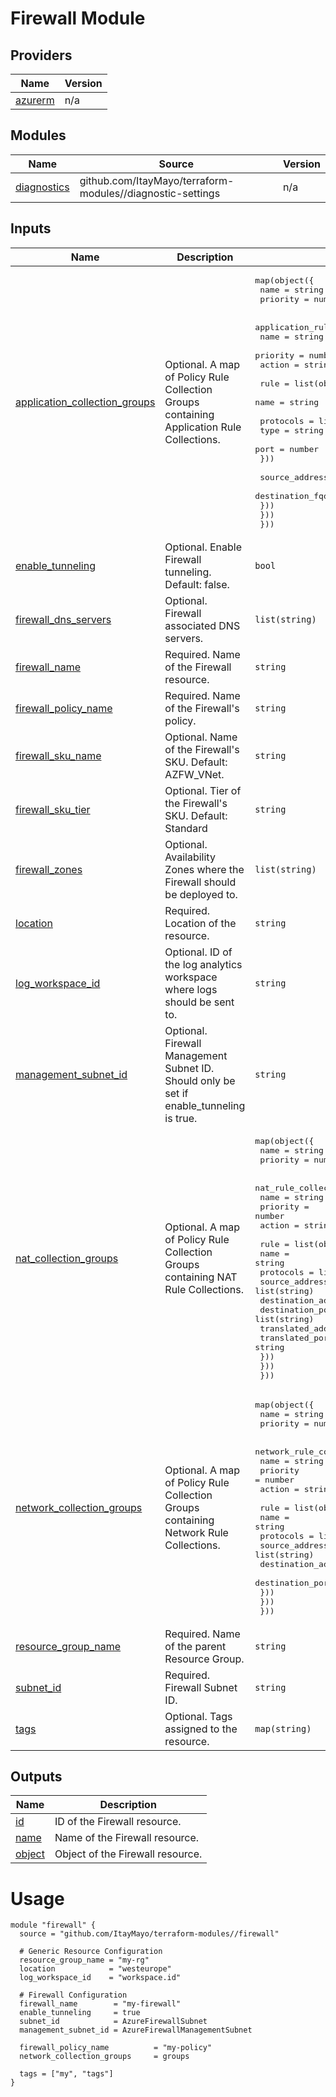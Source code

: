 <!-- BEGIN_TF_DOCS -->
# Firewall Module

## Providers

| Name | Version |
|------|---------|
| <a name="provider_azurerm"></a> [azurerm](#provider\_azurerm) | n/a |

## Modules

| Name | Source | Version |
|------|--------|---------|
| <a name="module_diagnostics"></a> [diagnostics](#module\_diagnostics) | github.com/ItayMayo/terraform-modules//diagnostic-settings | n/a |

## Inputs

| Name | Description | Type | Default | Required |
|------|-------------|------|---------|:--------:|
| <a name="input_application_collection_groups"></a> [application\_collection\_groups](#input\_application\_collection\_groups) | Optional. A map of Policy Rule Collection Groups containing Application Rule Collections. | <pre>map(object({<br>    name     = string<br>    priority = number<br><br>    application_rule_collections = list(object({<br>      name     = string<br>      priority = number<br>      action   = string<br><br>      rule = list(object({<br>        name = string<br><br>        protocols = list(object({<br>          type = string<br>          port = number<br>        }))<br><br>        source_addresses  = list(string)<br>        destination_fqdns = list(string)<br>      }))<br>    }))<br>  }))</pre> | `null` | no |
| <a name="input_enable_tunneling"></a> [enable\_tunneling](#input\_enable\_tunneling) | Optional. Enable Firewall tunneling. Default: false. | `bool` | `false` | no |
| <a name="input_firewall_dns_servers"></a> [firewall\_dns\_servers](#input\_firewall\_dns\_servers) | Optional. Firewall associated DNS servers. | `list(string)` | `null` | no |
| <a name="input_firewall_name"></a> [firewall\_name](#input\_firewall\_name) | Required. Name of the Firewall resource. | `string` | n/a | yes |
| <a name="input_firewall_policy_name"></a> [firewall\_policy\_name](#input\_firewall\_policy\_name) | Required. Name of the Firewall's policy. | `string` | n/a | yes |
| <a name="input_firewall_sku_name"></a> [firewall\_sku\_name](#input\_firewall\_sku\_name) | Optional. Name of the Firewall's SKU. Default: AZFW\_VNet. | `string` | `"AZFW_VNet"` | no |
| <a name="input_firewall_sku_tier"></a> [firewall\_sku\_tier](#input\_firewall\_sku\_tier) | Optional. Tier of the Firewall's SKU. Default: Standard | `string` | `"Standard"` | no |
| <a name="input_firewall_zones"></a> [firewall\_zones](#input\_firewall\_zones) | Optional. Availability Zones where the Firewall should be deployed to. | `list(string)` | `null` | no |
| <a name="input_location"></a> [location](#input\_location) | Required. Location of the resource. | `string` | n/a | yes |
| <a name="input_log_workspace_id"></a> [log\_workspace\_id](#input\_log\_workspace\_id) | Optional. ID of the log analytics workspace where logs should be sent to. | `string` | `null` | no |
| <a name="input_management_subnet_id"></a> [management\_subnet\_id](#input\_management\_subnet\_id) | Optional. Firewall Management Subnet ID. Should only be set if enable\_tunneling is true. | `string` | `null` | no |
| <a name="input_nat_collection_groups"></a> [nat\_collection\_groups](#input\_nat\_collection\_groups) | Optional. A map of Policy Rule Collection Groups containing NAT Rule Collections. | <pre>map(object({<br>    name     = string<br>    priority = number<br><br>    nat_rule_collections = list(object({<br>      name     = string<br>      priority = number<br>      action   = string<br><br>      rule = list(object({<br>        name                = string<br>        protocols           = list(string)<br>        source_addresses    = list(string)<br>        destination_address = string<br>        destination_ports   = list(string)<br>        translated_address  = string<br>        translated_port     = string<br>      }))<br>    }))<br>  }))</pre> | `null` | no |
| <a name="input_network_collection_groups"></a> [network\_collection\_groups](#input\_network\_collection\_groups) | Optional. A map of Policy Rule Collection Groups containing Network Rule Collections. | <pre>map(object({<br>    name     = string<br>    priority = number<br><br>    network_rule_collections = list(object({<br>      name     = string<br>      priority = number<br>      action   = string<br><br>      rule = list(object({<br>        name                  = string<br>        protocols             = list(string)<br>        source_addresses      = list(string)<br>        destination_addresses = list(string)<br>        destination_ports     = list(string)<br>      }))<br>    }))<br>  }))</pre> | `null` | no |
| <a name="input_resource_group_name"></a> [resource\_group\_name](#input\_resource\_group\_name) | Required. Name of the parent Resource Group. | `string` | n/a | yes |
| <a name="input_subnet_id"></a> [subnet\_id](#input\_subnet\_id) | Required. Firewall Subnet ID. | `string` | n/a | yes |
| <a name="input_tags"></a> [tags](#input\_tags) | Optional. Tags assigned to the resource. | `map(string)` | `null` | no |

## Outputs

| Name | Description |
|------|-------------|
| <a name="output_id"></a> [id](#output\_id) | ID of the Firewall resource. |
| <a name="output_name"></a> [name](#output\_name) | Name of the Firewall resource. |
| <a name="output_object"></a> [object](#output\_object) | Object of the Firewall resource. |

# Usage

```
module "firewall" {
  source = "github.com/ItayMayo/terraform-modules//firewall"

  # Generic Resource Configuration
  resource_group_name = "my-rg"
  location            = "westeurope"
  log_workspace_id    = "workspace.id"

  # Firewall Configuration
  firewall_name        = "my-firewall"
  enable_tunneling     = true
  subnet_id            = AzureFirewallSubnet
  management_subnet_id = AzureFirewallManagementSubnet

  firewall_policy_name          = "my-policy"
  network_collection_groups     = groups

  tags = ["my", "tags"]
}

```
<!-- END_TF_DOCS -->
